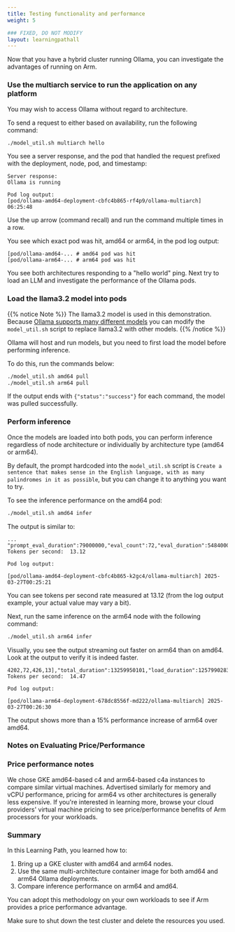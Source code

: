 ```yaml
---
title: Testing functionality and performance
weight: 5

### FIXED, DO NOT MODIFY
layout: learningpathall
---
```


Now that you have a hybrid cluster running Ollama, you can investigate the advantages of running on Arm.

### Use the multiarch service to run the application on any platform

You may wish to access Ollama without regard to architecture.

To send a request to either based on availability, run the following command:

```bash
./model_util.sh multiarch hello
```

You see a server response, and the pod that handled the request prefixed with the deployment, node, pod, and timestamp:

```commandline
Server response:
Ollama is running

Pod log output:
[pod/ollama-amd64-deployment-cbfc4b865-rf4p9/ollama-multiarch] 06:25:48
```

Use the up arrow (command recall) and run the command multiple times in a row. 

You see which exact pod was hit, amd64 or arm64, in the pod log output:

```output
[pod/ollama-amd64-... # amd64 pod was hit
[pod/ollama-arm64-... # arm64 pod was hit
```

You see both architectures responding to a "hello world" ping.  Next try to load an LLM and investigate the performance of the Ollama pods. 

### Load the llama3.2 model into pods

{{% notice Note %}}
The llama3.2 model is used in this demonstration.  Because [Ollama supports many different models](https://ollama-operator.ayaka.io/pages/en/guide/supported-models) you can modify the `model_util.sh` script to replace llama3.2 with other models.
{{% /notice %}}

Ollama will host and run models, but you need to first load the model before performing inference.  

To do this, run the commands below:

```bash
./model_util.sh amd64 pull
./model_util.sh arm64 pull
```

If the output ends with ```{"status":"success"}``` for each command, the model was pulled successfully.

### Perform inference

Once the models are loaded into both pods, you can perform inference regardless of node architecture or individually by architecture type (amd64 or arm64).

By default, the prompt hardcoded into the `model_util.sh` script is `Create a sentence that makes sense in the English language, with as many palindromes in it as possible`, but you can change it to anything you want to try. 

To see the inference performance on the amd64 pod:

```bash
./model_util.sh amd64 infer
```

The output is similar to: 

```output
...
"prompt_eval_duration":79000000,"eval_count":72,"eval_duration":5484000000}
Tokens per second:  13.12

Pod log output:

[pod/ollama-amd64-deployment-cbfc4b865-k2gc4/ollama-multiarch] 2025-03-27T00:25:21
```

You can see tokens per second rate measured at 13.12 (from the log output example, your actual value may vary a bit).

Next, run the same inference on the arm64 node with the following command:

```bash
./model_util.sh arm64 infer
```

Visually, you see the output streaming out faster on arm64 than on amd64. Look at the output to verify it is indeed faster.

```output
4202,72,426,13],"total_duration":13259950101,"load_duration":1257990283,"prompt_eval_count":32,"prompt_eval_duration":1431000000,"eval_count":153,"eval_duration":10570000000}
Tokens per second:  14.47

Pod log output:

[pod/ollama-arm64-deployment-678dc8556f-md222/ollama-multiarch] 2025-03-27T00:26:30
```

The output shows more than a 15% performance increase of arm64 over amd64.

### Notes on Evaluating Price/Performance

### Price performance notes

We chose GKE amd64-based c4 and arm64-based c4a instances to compare similar virtual machines. Advertised similarly for memory and vCPU performance, pricing for arm64 vs other architectures is generally less expensive.  If you're interested in learning more, browse your cloud providers' virtual machine pricing to see price/performance benefits of Arm processors for your workloads.

### Summary

In this Learning Path, you learned how to:

1. Bring up a GKE cluster with amd64 and arm64 nodes.
2. Use the same multi-architecture container image for both amd64 and arm64 Ollama deployments.
3. Compare inference performance on arm64 and amd64.

You can adopt this methodology on your own workloads to see if Arm provides a price performance advantage.

Make sure to shut down the test cluster and delete the resources you used. 


